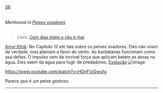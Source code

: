 [36](https://github.com/guilhermeprokisch/guilherme/issues/36) 
###### 

 


###### Mentioned in [Peixes voadores](Peixes-voadores)  
 > Livro: [Cem dias entre o céu e mar](Cem-dias-entre-o-céu-e-mar).

[Amyr Klink](Amyr-Klink). No Capítulo 12 ele fala sobre os peixes voadores. Eles não voam de verdade, mas plainam a favor do vento. As barbatanas funcionam como asa deltas. O impulso vem da incrível força que aplicam batem as assas na água. Eles saem da água para fugir de predadores. [Evolução](Evolução.md)
![image](https://user-images.githubusercontent.com/12011070/91237591-6731d200-e711-11ea-81b6-1ae924dbe2da.png)

https://www.youtube.com/watch?v=HDnF1zGwufg

Parece que é um peixe gostoso.

-------------------------------------------------------------------------------

